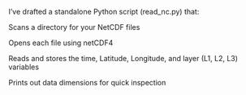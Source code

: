 I’ve drafted a standalone Python script (read_nc.py) that:

Scans a directory for your NetCDF files

Opens each file using netCDF4

Reads and stores the time, Latitude, Longitude, and layer (L1, L2, L3) variables

Prints out data dimensions for quick inspection
